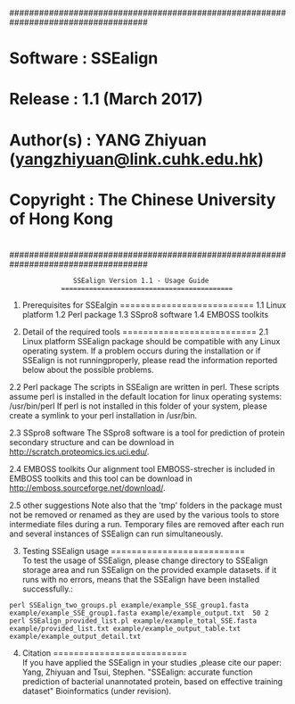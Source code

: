 

####################################################################################
#                                                                                  #
#   Software   :  SSEalign                                                         #
#   Release    :  1.1 (March 2017)                                                 #
#                                                                                  #
#   Author(s)  :  YANG Zhiyuan (yangzhiyuan@link.cuhk.edu.hk)                      #
#   Copyright   : The Chinese University of Hong Kong                              #
#                                                                                  #
####################################################################################



                    SSEalign Version 1.1 - Usage Guide
                 ===========================================

  1. Prerequisites for SSEalgin
  ==========================
1.1 Linux platform
1.2 Perl package
1.3 SSpro8 software
1.4 EMBOSS toolkits


  2. Detail of the required tools
  ==========================
2.1 Linux platform
SSEalign package should be compatible with any Linux operating system. If a problem occurs during the installation or if SSEalign is not runningproperly, please read the information reported below about the possible problems.
  
2.2 Perl package
The scripts in SSEalign are written in perl. These scripts assume perl is
installed in the default location for linux operating systems: /usr/bin/perl
If perl is not installed in this folder of your system, please create a
symlink to your perl installation in /usr/bin.  
  
2.3 SSpro8 software
The SSpro8 software is a tool for prediction of protein secondary structure and can be download in http://scratch.proteomics.ics.uci.edu/.

2.4 EMBOSS toolkits
Our alignment tool EMBOSS-strecher is included in EMBOSS toolkits and this tool can be download in http://emboss.sourceforge.net/download/. 

2.5 other suggestions
Note also that the 'tmp' folders in the package must not be removed or renamed as they are used by the various tools to store intermediate files during a run. Temporary files are removed after each run and several instances of SSEalign can run simultaneously.


  3. Testing SSEalign usage
  ==========================  
To test the usage of SSEalign, please change directory to SSEalign storage area and run SSEalign on the provided example datasets.    if it runs with no errors, means that the SSEalign have been installed successfully.:

    perl SSEalign_two_groups.pl example/example_SSE_group1.fasta example/example_SSE_group1.fasta example/example_output.txt  50 2 
    perl SSEalign_provided_list.pl example/example_total_SSE.fasta example/provided_list.txt example/example_output_table.txt example/example_output_detail.txt



  4. Citation
  ==========================  
If you have applied the SSEalign in your studies ,please cite our paper:
Yang, Zhiyuan and Tsui, Stephen. "SSEalign: accurate function prediction of bacterial unannotated protein, based on effective training dataset" Bioinformatics (under revision). 


  







